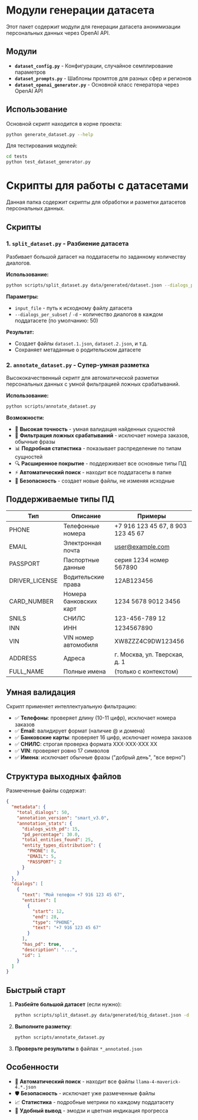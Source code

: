 # Модули генерации датасета

Этот пакет содержит модули для генерации датасета анонимизации персональных данных через OpenAI API.

## Модули

- **`dataset_config.py`** - Конфигурации, случайное семплирование параметров
- **`dataset_prompts.py`** - Шаблоны промптов для разных сфер и регионов
- **`dataset_openai_generator.py`** - Основной класс генератора через OpenAI API

## Использование

Основной скрипт находится в корне проекта:

```bash
python generate_dataset.py --help
```

Для тестирования модулей:

```bash
cd tests
python test_dataset_generator.py 
```

# Скрипты для работы с датасетами

Данная папка содержит скрипты для обработки и разметки датасетов персональных данных.

## Скрипты

### 1. `split_dataset.py` - Разбиение датасета

Разбивает большой датасет на поддатасеты по заданному количеству диалогов.

**Использование:**
```bash
python scripts/split_dataset.py data/generated/dataset.json --dialogs_per_subset 50
```

**Параметры:**
- `input_file` - путь к исходному файлу датасета
- `--dialogs_per_subset` / `-d` - количество диалогов в каждом поддатасете (по умолчанию: 50)

**Результат:**
- Создает файлы `dataset.1.json`, `dataset.2.json`, и т.д.
- Сохраняет метаданные о родительском датасете

### 2. `annotate_dataset.py` - Супер-умная разметка

Высококачественный скрипт для автоматической разметки персональных данных с умной фильтрацией ложных срабатываний.

**Использование:**
```bash
python scripts/annotate_dataset.py
```

**Возможности:**
- 🎯 **Высокая точность** - умная валидация найденных сущностей
- 🚫 **Фильтрация ложных срабатываний** - исключает номера заказов, обычные фразы
- 📊 **Подробная статистика** - показывает распределение по типам сущностей
- 🔍 **Расширенное покрытие** - поддерживает все основные типы ПД
- ⚡ **Автоматический поиск** - находит все поддатасеты в папке
- 💾 **Безопасность** - создает новые файлы, не изменяя исходные

## Поддерживаемые типы ПД

| Тип | Описание | Примеры |
|-----|----------|---------|
| PHONE | Телефонные номера | +7 916 123 45 67, 8 903 123 45 67 |
| EMAIL | Электронная почта | user@example.com |
| PASSPORT | Паспортные данные | серия 1234 номер 567890 |
| DRIVER_LICENSE | Водительские права | 12АВ123456 |
| CARD_NUMBER | Номера банковских карт | 1234 5678 9012 3456 |
| SNILS | СНИЛС | 123-456-789 12 |
| INN | ИНН | 1234567890 |
| VIN | VIN номер автомобиля | XW8ZZZ4C9DW123456 |
| ADDRESS | Адреса | г. Москва, ул. Тверская, д. 1 |
| FULL_NAME | Полные имена | (только с контекстом) |

## Умная валидация

Скрипт применяет интеллектуальную фильтрацию:

- ✅ **Телефоны**: проверяет длину (10-11 цифр), исключает номера заказов
- ✅ **Email**: валидирует формат (наличие @ и домена)
- ✅ **Банковские карты**: проверяет 16 цифр, исключает номера заказов
- ✅ **СНИЛС**: строгая проверка формата XXX-XXX-XXX XX
- ✅ **VIN**: проверяет ровно 17 символов
- ✅ **Имена**: исключает обычные фразы ("добрый день", "все верно")

## Структура выходных файлов

Размеченные файлы содержат:

```json
{
  "metadata": {
    "total_dialogs": 50,
    "annotation_version": "smart_v3.0",
    "annotation_stats": {
      "dialogs_with_pd": 15,
      "pd_percentage": 30.0,
      "total_entities_found": 25,
      "entity_types_distribution": {
        "PHONE": 8,
        "EMAIL": 5,
        "PASSPORT": 2
      }
    }
  },
  "dialogs": [
    {
      "text": "Мой телефон +7 916 123 45 67",
      "entities": [
        {
          "start": 12,
          "end": 28,
          "type": "PHONE",
          "text": "+7 916 123 45 67"
        }
      ],
      "has_pd": true,
      "description": "...",
      "id": 1
    }
  ]
}
```

## Быстрый старт

1. **Разбейте большой датасет** (если нужно):
   ```bash
   python scripts/split_dataset.py data/generated/big_dataset.json -d 50
   ```

2. **Выполните разметку**:
   ```bash
   python scripts/annotate_dataset.py
   ```

3. **Проверьте результаты** в файлах `*_annotated.json`

## Особенности

- 🔄 **Автоматический поиск** - находит все файлы `llama-4-maverick-4.*.json`
- 🛡️ **Безопасность** - исключает уже размеченные файлы
- 📈 **Статистика** - подробные метрики по каждому поддатасету
- 🎨 **Удобный вывод** - эмодзи и цветная индикация прогресса